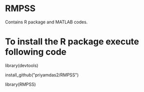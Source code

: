 # RMPSS

Contains R package and MATLAB codes.

# To install the R package execute following code
library(devtools) 

install_github("priyamdas2/RMPSS")

library(RMPSS)

